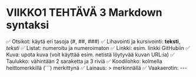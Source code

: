 # **VIIKKO1 TEHTÄVÄ 3 Markdown syntaksi**




✅ Otsikot: käytä eri tasoja (#, ##, ###)
✅ Lihavointi ja kursivointi: **teksti**, *teksti*
✅ Listat: numeroitu ja numeroimaton
✅ Linkki: esim. linkki GitHubiin
✅ Kuva: upota kuva (voit käyttää esim. netistä löytyvää kuvan URL:ia)
✅ Taulukko: vähintään 2 saraketta ja 3 riviä
✅ Koodilohko: kolmella heittomerkkillä (```) merkittynä
✅ Lainaus: > merkinnällä
✅ Vaakaerotin: ---
